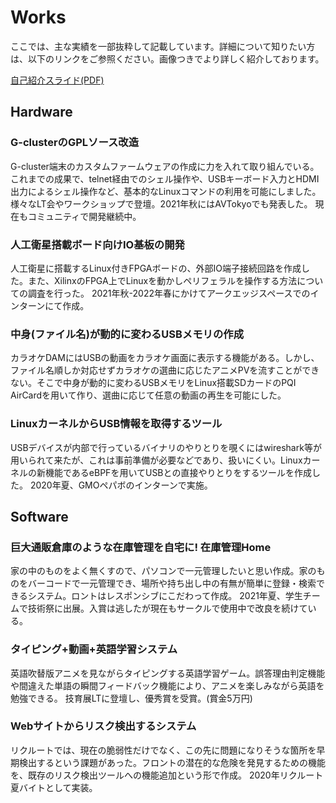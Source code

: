 # Works

ここでは、主な実績を一部抜粋して記載しています。詳細について知りたい方は、以下のリンクをご参照ください。画像つきでより詳しく紹介しております。

[自己紹介スライド(PDF)](rirekisho.pdf)

## Hardware

### G-clusterのGPLソース改造

G-cluster端末のカスタムファームウェアの作成に力を入れて取り組んでいる。これまでの成果で、telnet経由でのシェル操作や、USBキーボード入力とHDMI出力によるシェル操作など、基本的なLinuxコマンドの利用を可能にしました。
様々なLT会やワークショップで登壇。2021年秋にはAVTokyoでも発表した。
現在もコミュニティで開発継続中。

### 人工衛星搭載ボード向けIO基板の開発

人工衛星に搭載するLinux付きFPGAボードの、外部IO端子接続回路を作成した。また、XilinxのFPGA上でLinuxを動かしペリフェラルを操作する方法についての調査を行った。
2021年秋-2022年春にかけてアークエッジスペースでのインターンにて作成。

### 中身(ファイル名)が動的に変わるUSBメモリの作成

カラオケDAMにはUSBの動画をカラオケ画面に表示する機能がある。しかし、ファイル名順しか対応せずカラオケの選曲に応じたアニメPVを流すことができない。そこで中身が動的に変わるUSBメモリをLinux搭載SDカードのPQI AirCardを用いて作り、選曲に応じて任意の動画の再生を可能にした。

### LinuxカーネルからUSB情報を取得するツール

USBデバイスが内部で行っているバイナリのやりとりを覗くにはwireshark等が用いられて来たが、これは事前準備が必要などであり、扱いにくい。Linuxカーネルの新機能であるeBPFを用いてUSBとの直接やりとりをするツールを作成した。
2020年夏、GMOペパボのインターンで実施。

## Software

### 巨大通販倉庫のような在庫管理を自宅に! 在庫管理Home

家の中のものをよく無くすので、パソコンで一元管理したいと思い作成。家のものをバーコードで一元管理でき、場所や持ち出し中の有無が簡単に登録・検索できるシステム。ロントはレスポンシブにこだわって作成。
2021年夏、学生チームで技術祭に出展。入賞は逃したが現在もサークルで使用中で改良を続けている。

### タイピング+動画+英語学習システム

英語吹替版アニメを見ながらタイピングする英語学習ゲーム。誤答理由判定機能や間違えた単語の瞬間フィードバック機能により、アニメを楽しみながら英語を勉強できる。
技育展LTに登壇し、優秀賞を受賞。(賞金5万円)

### Webサイトからリスク検出するシステム

リクルートでは、現在の脆弱性だけでなく、この先に問題になりそうな箇所を早期検出するという課題があった。フロントの潜在的な危険を発見するための機能を、既存のリスク検出ツールへの機能追加という形で作成。
2020年リクルート夏バイトとして実装。
